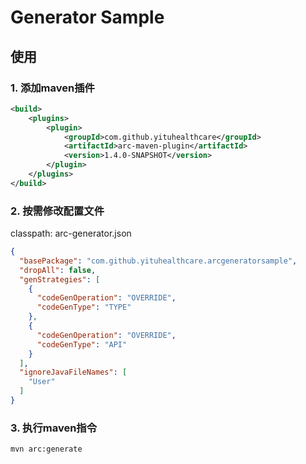 # Generator Sample

## 使用

### 1. 添加maven插件

```xml
<build>
    <plugins>
        <plugin>
            <groupId>com.github.yituhealthcare</groupId>
            <artifactId>arc-maven-plugin</artifactId>
            <version>1.4.0-SNAPSHOT</version>
        </plugin>
    </plugins>
</build>
```

### 2. 按需修改配置文件

classpath: arc-generator.json

```json
{
  "basePackage": "com.github.yituhealthcare.arcgeneratorsample",
  "dropAll": false,
  "genStrategies": [
    {
      "codeGenOperation": "OVERRIDE",
      "codeGenType": "TYPE"
    },
    {
      "codeGenOperation": "OVERRIDE",
      "codeGenType": "API"
    }
  ],
  "ignoreJavaFileNames": [
    "User"
  ]
}
```

### 3. 执行maven指令

```shell script
mvn arc:generate
```